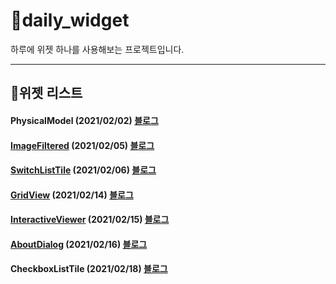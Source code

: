 # &#128197;daily_widget

하루에 위젯 하나를 사용해보는 프로젝트입니다.

---

## &#128193;위젯 리스트

#### PhysicalModel (2021/02/02) [블로그](https://blog.naver.com/flutter_dart/222228353406, "네이버 블로그")

#### [ImageFiltered](https://github.com/tree-victory/daily-widget/blob/master/lib/screen/imagefilter_screen.dart) (2021/02/05) [블로그](https://blog.naver.com/flutter_dart/222231708806, "네이버 블로그")

#### [SwitchListTile](https://github.com/tree-victory/daily-widget/blob/master/lib/screen/switchListTile_screen.dart) (2021/02/06) [블로그](https://blog.naver.com/flutter_dart/222234329154, "네이버 블로그")

#### [GridView](https://github.com/tree-victory/daily-widget/blob/master/lib/screen/gridView_screen.dart) (2021/02/14) [블로그](https://blog.naver.com/PostView.nhn?blogId=flutter_dart&logNo=222242906148&categoryNo=6&parentCategoryNo=&from=thumbnailList, "네이버 블로그")

#### [InteractiveViewer](https://github.com/tree-victory/daily-widget/blob/master/lib/screen/interactiveViewer_screen.dart) (2021/02/15) [블로그](https://blog.naver.com/PostView.nhn?blogId=flutter_dart&logNo=222244192706&categoryNo=6&parentCategoryNo=&from=thumbnailList)

#### [AboutDialog](https://github.com/tree-victory/daily-widget/blob/master/lib/screen/aboutDialog_screen.dart) (2021/02/16) [블로그](https://blog.naver.com/PostView.nhn?blogId=flutter_dart&logNo=222245517303&categoryNo=6&parentCategoryNo=&from=thumbnailList)

#### CheckboxListTile (2021/02/18) [블로그](https://blog.naver.com/PostView.nhn?blogId=flutter_dart&logNo=222248451108&categoryNo=6&parentCategoryNo=&from=thumbnailList)
